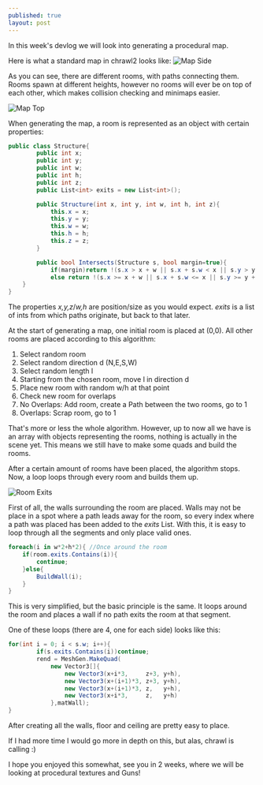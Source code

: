 ```yaml
---
published: true
layout: post
---
```



In this week's devlog we will look into generating a procedural map.

<!--excerpt-->

Here is what a standard map in chrawl2 looks like:
![Map Side](http://imgur.com/jUma1Xa.png)

As you can see, there are different rooms, with paths connecting them. Rooms spawn at different heights, however no rooms will ever be on top of each other, which makes collision checking and minimaps easier. 

![Map Top](http://imgur.com/R7vjCM6.png)

When generating the map, a room is represented as an object with certain properties:
```c#
public class Structure{
		public int x;
		public int y;
		public int w;
		public int h;
		public int z;
		public List<int> exits = new List<int>();

		public Structure(int x, int y, int w, int h, int z){
			this.x = x;
			this.y = y;
			this.w = w;
			this.h = h;
			this.z = z;
		}

		public bool Intersects(Structure s, bool margin=true){
			if(margin)return !(s.x > x + w || s.x + s.w < x || s.y > y + h || s.y + s.h < y);
			else return !(s.x >= x + w || s.x + s.w <= x || s.y >= y + h || s.y + s.h <= y);
	}
}
```
The properties *x,y,z*/*w,h* are position/size as you would expect. *exits* is a list of 
ints from which paths originate, but back to that later.

At the start of generating a map, one initial room is placed at (0,0). All other rooms are placed according to this algorithm:

1. Select random room
2. Select random direction d (N,E,S,W)
3. Select random length l
4. Starting from the chosen room, move l in direction d
5. Place new room with random w/h at that point
6. Check new room for overlaps
7. No Overlaps: Add room, create a Path between the two rooms, go to 1
8. Overlaps: Scrap room, go to 1

That's more or less the whole algorithm. However, up to now all we have is an array with objects representing the rooms, nothing is actually in the scene yet. This means we still have to make some quads and build the rooms.

After a certain amount of rooms have been placed, the algorithm stops. Now, a loop loops through every room and builds them up.

![Room Exits](http://imgur.com/lu3llzP.png)

First of all, the walls surrounding the room are placed. Walls may not be place in a spot where a path leads away for the room, so every index where a path was placed has been added to the *exits* List\. With this, it is easy to loop through all the segments and only place valid ones. 

```c#
foreach(i in w*2+h*2){ //Once around the room
	if(room.exits.Contains(i)){
    	continue;
    }else{
    	BuildWall(i);
    }
}
```

This is very simplified, but the basic principle is the same. It loops around the room and places a wall if no path exits the room at that segment.

One of these loops (there are 4, one for each side) looks like this:
```c#
for(int i = 0; i < s.w; i++){
		if(s.exits.Contains(i))continue;
		rend = MeshGen.MakeQuad(
			new Vector3[]{
				new Vector3(x+i*3,     z+3, y+h),
				new Vector3(x+(i+1)*3, z+3, y+h),
				new Vector3(x+(i+1)*3, z,   y+h),
				new Vector3(x+i*3,     z,   y+h)
			},matWall);
}
```

After creating all the walls, floor and ceiling are pretty easy to place.


If I had more time I would go more in depth on this, but alas, chrawl is calling :)

I hope you enjoyed this somewhat, see you in 2 weeks, where we will be looking at procedural textures and Guns!
